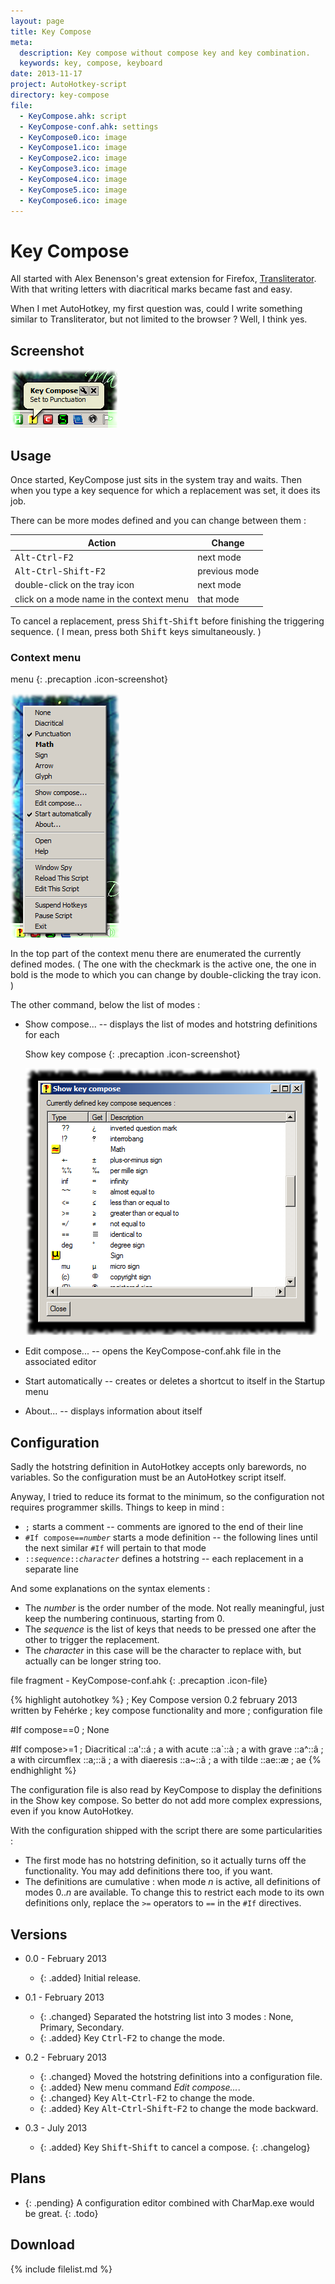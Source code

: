 ```yaml
---
layout: page
title: Key Compose
meta:
  description: Key compose without compose key and key combination.
  keywords: key, compose, keyboard
date: 2013-11-17
project: AutoHotkey-script
directory: key-compose
file:
  - KeyCompose.ahk: script
  - KeyCompose-conf.ahk: settings
  - KeyCompose0.ico: image
  - KeyCompose1.ico: image
  - KeyCompose2.ico: image
  - KeyCompose3.ico: image
  - KeyCompose4.ico: image
  - KeyCompose5.ico: image
  - KeyCompose6.ico: image
---
```


# Key Compose

All started with Alex Benenson's great extension for Firefox,
[Transliterator](https://addons.mozilla.org/en-US/firefox/addon/transliterator/).
With that writing letters with diacritical marks became fast and easy.

When I met AutoHotkey, my first question was, could I write something similar to
Transliterator, but not limited to the browser ? Well, I think yes.

## Screenshot

![screenshot right after changing the mode](key-compose-current.png)

## Usage

Once started, KeyCompose just sits in the system tray and waits. Then when you
type a key sequence for which a replacement was set, it does its job.

There can be more modes defined and you can change between them :

| Action                                                        | Change        |
|---------------------------------------------------------------|---------------|
| <kbd>Alt</kbd>-<kbd>Ctrl</kbd>-<kbd>F2</kbd>                  | next mode     |
| <kbd>Alt</kbd>-<kbd>Ctrl</kbd>-<kbd>Shift</kbd>-<kbd>F2</kbd> | previous mode |
| double-click on the tray icon                                 | next mode     |
| click on a mode name in the context menu                      | that mode     |

To cancel a replacement, press <kbd>Shift</kbd>-<kbd>Shift</kbd> before
finishing the triggering sequence. ( I mean, press both <kbd>Shift</kbd> keys
simultaneously. )

### Context menu

menu
{: .precaption .icon-screenshot}

![screenshot of the context menu](key-compose-menu.png)

In the top part of the context menu there are enumerated the currently defined
modes. ( The one with the checkmark is the active one, the one in bold is the
mode to which you can change by double-clicking the tray icon. )

The other command, below the list of modes :

* Show compose... -- displays the list of modes and hotstring definitions for each

    Show key compose
    {: .precaption .icon-screenshot}

    ![screenshot of the Show key compose window](key-compose-show.png)

* Edit compose... -- opens the KeyCompose-conf.ahk file in the associated editor
* Start automatically -- creates or deletes a shortcut to itself in the Startup menu
* About... -- displays information about itself

## Configuration

Sadly the hotstring definition in AutoHotkey accepts only barewords, no
variables. So the configuration must be an AutoHotkey script itself.

Anyway, I tried to reduce its format to the minimum, so the configuration not
requires programmer skills. Things to keep in mind :

* `;` starts a comment -- comments are ignored to the end of their line
* <code markdown="span">#If compose==_number_</code> starts a mode definition -- the following lines until the next similar `#If` will pertain to that mode
* <code markdown="span">::_sequence_::_character_</code> defines a hotstring -- each replacement in a separate line

And some explanations on the syntax elements :

* The _number_ is the order number of the mode. Not really meaningful, just keep
  the numbering continuous, starting from 0.
* The _sequence_ is the list of keys that needs to be pressed one after the
  other to trigger the replacement.
* The _character_ in this case will be the character to replace with, but
  actually can be longer string too.

file fragment - KeyCompose-conf.ahk
{: .precaption .icon-file}

{% highlight autohotkey %}
; Key Compose   version 0.2   february 2013   written by Fehérke
; key compose functionality and more
; configuration file

#If compose==0 ; None

#If compose>=1 ; Diacritical
  ::a'::á ; a with acute
  ::a`::à ; a with grave
  ::a^::â ; a with circumflex
  ::a;::ä ; a with diaeresis
  ::a~::ã ; a with tilde
  ::ae::æ ; ae
{% endhighlight %}

The configuration file is also read by KeyCompose to display the definitions in
the Show key compose. So better do not add more complex expressions, even if you
know AutoHotkey.

With the configuration shipped with the script there are some particularities :

* The first mode has no hotstring definition, so it actually turns off the
  functionality. You may add definitions there too, if you want.
* The definitions are cumulative : when mode _n_ is active, all definitions of
  modes 0.._n_ are available. To change this to restrict each mode to its own
  definitions only, replace the `>=` operators to `==` in the `#If` directives.

## Versions

* 0.0 - February 2013
  * {: .added} Initial release.

* 0.1 - February 2013
  * {: .changed} Separated the hotstring list into 3 modes : None, Primary, Secondary.
  * {: .added} Key <kbd>Ctrl</kbd>-<kbd>F2</kbd> to change the mode.

* 0.2 - February 2013
  * {: .changed} Moved the hotstring definitions into a configuration file.
  * {: .added} New menu command _Edit compose..._.
  * {: .changed} Key <kbd>Alt</kbd>-<kbd>Ctrl</kbd>-<kbd>F2</kbd> to change the mode.
  * {: .added} Key <kbd>Alt</kbd>-<kbd>Ctrl</kbd>-<kbd>Shift</kbd>-<kbd>F2</kbd> to change the mode backward.

* 0.3 - July 2013
  * {: .added} Key <kbd>Shift</kbd>-<kbd>Shift</kbd> to cancel a compose.
{: .changelog}

## Plans

* {: .pending} A configuration editor combined with CharMap.exe would be great.
{: .todo}

## Download

{% include filelist.md %}
